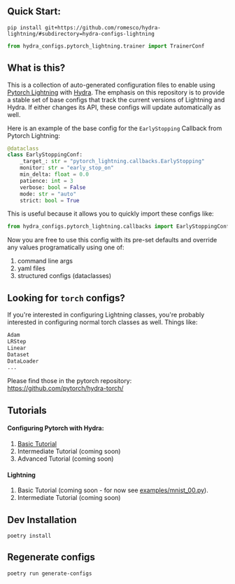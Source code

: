 ## Quick Start:

```
pip install git+https://github.com/romesco/hydra-lightning/#subdirectory=hydra-configs-lightning
```

```python
from hydra_configs.pytorch_lightning.trainer import TrainerConf
```

## What is this?

This is a collection of auto-generated configuration files to enable using [Pytorch Lightning](https://github.com/pytorchlightning/pytorch-lightning) with [Hydra](https://hydra.cc). The emphasis on this repository is to provide a stable set of base configs that track the current versions of Lightning and Hydra. If either changes its API, these configs will update automatically as well.

Here is an example of the base config for the `EarlyStopping` Callback from Pytorch Lightning:

```python
@dataclass
class EarlyStoppingConf:
    _target_: str = "pytorch_lightning.callbacks.EarlyStopping"
    monitor: str = "early_stop_on"
    min_delta: float = 0.0
    patience: int = 3
    verbose: bool = False
    mode: str = "auto"
    strict: bool = True
```

This is useful because it allows you to quickly import these configs like:

```python
from hydra_configs.pytorch_lightning.callbacks import EarlyStoppingConf
```

Now you are free to use this config with its pre-set defaults and override any values programatically using one of:

1. command line args
2. yaml files
3. structured configs (dataclasses)

## Looking for `torch` configs?

If you're interested in configuring Lightning classes, you're probably interested in configuring normal torch classes as well.
Things like:

```python
Adam
LRStep
Linear
Dataset
DataLoader
...
```

Please find those in the pytorch repository:
https://github.com/pytorch/hydra-torch/

## Tutorials

#### Configuring Pytorch with Hydra:

1. [Basic Tutorial](https://github.com/pytorch/hydra-torch/blob/master/examples/mnist_00.md)
2. Intermediate Tutorial (coming soon)
3. Advanced Tutorial (coming soon)

#### Lightning

1. Basic Tutorial (coming soon - for now see [examples/mnist_00.py](examples/mnist_00.py)).
2. Intermediate Tutorial (coming soon)

## Dev Installation

`poetry install`

## Regenerate configs

`poetry run generate-configs`
